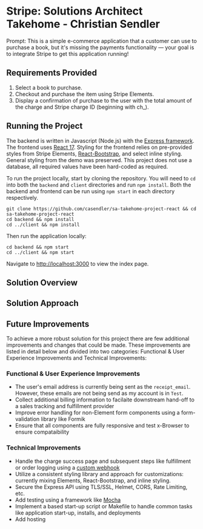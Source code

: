 # Stripe: Solutions Architect Takehome - Christian Sendler

Prompt: This is a simple e-commerce application that a customer can use to purchase a book, but it's missing the payments functionality — your goal is to integrate Stripe to get this application running!

## Requirements Provided

1. Select a book to purchase.
2. Checkout and purchase the item using Stripe Elements.
3. Display a confirmation of purchase to the user with the total amount of the charge and Stripe charge ID (beginning with ch\_).

## Running the Project

The backend is written in Javascript (Node.js) with the [Express framework](https://expressjs.com/). The frontend uses [React 17](https://reactjs.org/docs/getting-started.html). Styling for the frontend relies on pre-provided styles from Stripe Elements, [React-Bootstrap](https://react-bootstrap.github.io/), and select inline styling. General styling from the demo was preserved. This project does not use a database, all required values have been hard-coded as required.

To run the project locally, start by cloning the repository. You will need to `cd` into both the `backend` and `client` directories and run `npm install`. Both the backend and frontend can be run using `npm start` in each directory respectively.

```
git clone https://github.com/casendler/sa-takehome-project-react && cd sa-takehome-project-react
cd backend && npm install
cd ../client && npm install
```

Then run the application locally:

```
cd backend && npm start
cd ../client && npm start
```

Navigate to [http://localhost:3000](http://localhost:3000) to view the index page.

## Solution Overview

## Solution Approach

## Future Improvements

To achieve a more robust solution for this project there are few additional improvements and changes that could be made. These improvements are listed in detail below and divided into two categories: Functional & User Experience Improvements and Technical Improvements:

### Functional & User Experience Improvements

- The user's email address is currently being sent as the `receipt_email`. However, these emails are not being send as my account is in `Test`.
- Collect additional billing information to facilaite downstream hand-off to a sales tracking and fulfillment provider
- Improve error handling for non-Element form components using a form-validation library like Formik
- Ensure that all components are fully responsive and test x-Browser to ensure compataibility

### Technical Improvements

- Handle the charge success page and subsequent steps like fulfillment or order logging using a [custom webhook](https://stripe.com/docs/payments/handling-payment-events#build-your-own-webhook)
- Utilize a consistent styling library and approach for customizations: currently mixing Elements, React-Bootstrap, and inline styling.
- Secure the Express API using TLS/SSL, Helmet, CORS, Rate Limiting, etc.
- Add testing using a framework like [Mocha](https://mochajs.org/)
- Implement a based start-up script or Makefile to handle common tasks like application start-up, installs, and deployments
- Add hosting
